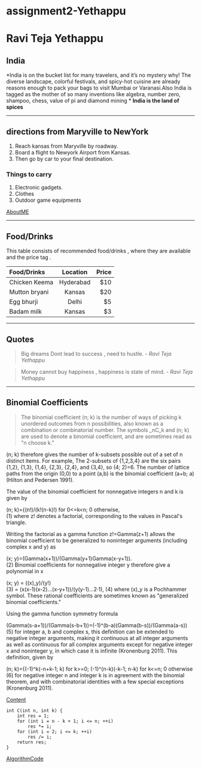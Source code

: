 # assignment2-Yethappu
# Ravi Teja Yethappu
## India
*India is on the bucket list for many travelers, and it’s no mystery why! The diverse landscape, colorful festivals, and spicy-hot cuisine are already reasons enough to pack your bags to visit Mumbai or Varanasi.Also India is tagged as the mother of so many inventions like algebra, number zero, shampoo, chess, value of pi and diamond mining * 
**India is the land of spices**

***

## directions from Maryville to NewYork

1. Reach kansas from Maryville by roadway.
2. Board a flight to Newyork Airport from Kansas.
3. Then go by car to your final destination.

### Things to carry 

1. Electronic gadgets.
2. Clothes
3. Outdoor game equipments 

[AboutME](/AboutMe.md)

***

## Food/Drinks 

This table consists of recommended food/drinks , where they are available and the price tag .

| Food/Drinks      | Location    | Price |
| :---             | :---:       | ---:  |
|Chicken Keema     | Hyderabad   | $10   |
|Mutton bryani     | Kansas      | $20   |
|Egg bhurji        | Delhi       | $5    |
| Badam milk       | Kansas      | $3    |

***
## Quotes 

>Big dreams Dont lead to success , need to hustle. - *Ravi Teja Yethappu* 

>Money cannot buy happiness , happiness is state of mind. - *Ravi Teja Yethappu*

***

## Binomial Coefficients

>The binomial coefficient (n; k) is the number of ways of picking k unordered outcomes from n possibilities, also known as a combination or combinatorial number. The symbols _nC_k and (n; k) are used to denote a binomial coefficient, and are sometimes read as "n choose k."

(n; k) therefore gives the number of k-subsets possible out of a set of n distinct items. For example, The 2-subsets of {1,2,3,4} are the six pairs {1,2}, {1,3}, {1,4}, {2,3}, {2,4}, and {3,4}, so (4; 2)=6. The number of lattice paths from the origin (0,0) to a point (a,b) is the binomial coefficient (a+b; a) (Hilton and Pedersen 1991).

The value of the binomial coefficient for nonnegative integers n and k is given by

 (n; k)={(n!)/(k!(n-k)!)   for 0<=k<n; 0   otherwise, 	
(1)
where z! denotes a factorial, corresponding to the values in Pascal's triangle.

Writing the factorial as a gamma function z!=Gamma(z+1) allows the binomial coefficient to be generalized to noninteger arguments (including complex x and y) as

 (x; y)=(Gamma(x+1))/(Gamma(y+1)Gamma(x-y+1)). 	
(2)
Binomial coefficients for nonnegative integer y therefore give a polynomial in x

(x; y)	=	((x)_y)/(y!)	
(3)
	=	(x(x-1)(x-2)...(x-y+1))/(y(y-1)...2·1),	
(4)
where (x)_y is a Pochhammer symbol. These rational coefficients are sometimes known as "generalized binomial coefficients."

Using the gamma function symmetry formula

 (Gamma(s-a+1))/(Gamma(s-b+1))=(-1)^(b-a)(Gamma(b-s))/(Gamma(a-s)) 	
(5)
for integer a, b and complex s, this definition can be extended to negative integer arguments, making it continuous at all integer arguments as well as continuous for all complex arguments except for negative integer x and noninteger y, in which case it is infinite (Kronenburg 2011). This definition, given by

 (n; k)={(-1)^k(-n+k-1; k)   for k>=0; (-1)^(n-k)(-k-1; n-k)   for k<=n; 0   otherwise 	
(6)
for negative integer n and integer k is in agreement with the binomial theorem, and with combinatorial identities with a few special exceptions (Kronenburg 2011).

[Content](https://mathworld.wolfram.com/BinomialCoefficient.html)

```
int C(int n, int k) {
    int res = 1;
    for (int i = n - k + 1; i <= n; ++i)
        res *= i;
    for (int i = 2; i <= k; ++i)
        res /= i;
    return res;
}

```
[AlgorithmCode](https://cp-algorithms.com/combinatorics/binomial-coefficients.html)






